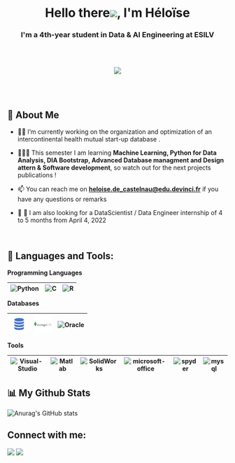 <h1 align="center">Hello there<img src="https://raw.githubusercontent.com/MartinHeinz/MartinHeinz/master/wave.gif" width="30px">, I'm Héloïse</h1>
<h3 align="center">I'm a 4th-year student in Data & AI Engineering at ESILV </h3>

<br/>
<br/>

<p align="center"><img width="300px" height="auto" src="https://miro.medium.com/max/1000/1*ZIa9aRpTfygakWYKIaiJAg.gif" height="300px"/></p>

<br/>
<br/>

##  🙋 About Me 

- 👩‍💻 I’m currently working on the organization and optimization of an intercontinental health mutual start-up database .

- 👩‍💼💼 This semester I am learning  **Machine Learning, Python for Data Analysis, DIA Bootstrap, Advanced Database managment and Design attern & Software development**, so watch out for the next projects publications ! 

- 📫 You can reach me on  **heloise.de_castelnau@edu.devinci.fr** if you have any questions or remarks

- 🤝 👀  I am also looking for a DataScientist / Data Engineer internship of 4 to 5 months from April 4, 2022 

<br/>


## 🧰 Languages and Tools:

**Programming Languages**

<img title="Python" alt="Python" width="40px" src="https://img.icons8.com/color/48/000000/python--v1.png" />|<img alt="C" title="Csharp" width="40px" src="https://img.icons8.com/color/48/000000/c-sharp-logo.png">|<img title="R" alt="R" width="40px" src="https://img.icons8.com/external-becris-flat-becris/64/000000/external-r-data-science-becris-flat-becris.png">
|--|--|--|

**Databases**

<img title="SQL" alt="SQL" width="40px" src="https://raw.githubusercontent.com/github/explore/master/topics/sql/sql.png">|<img title="MongoDB" alt="MongoDB" width="40px" src="https://raw.githubusercontent.com/github/explore/master/topics/mongodb/mongodb.png">|<img title="Oracle" alt="Oracle" width="40px" src="https://img.icons8.com/color/48/000000/oracle-logo.png">|  
|--|--|--|

**Tools**

<img title="Visual-Studio" alt="Visual-Studio" width="40px" src="https://img.icons8.com/fluency/48/000000/visual-studio-2019.png">|<img title="Matlab" alt="Matlab" width="40px" src="https://img.icons8.com/fluency/48/000000/matlab.png">|<img title="SolidWorks" alt="SolidWorks" width="40px" src="https://img.icons8.com/color/48/000000/solidworks.png">|<img title="microsoft-office" alt="microsoft-office" width="40px" src="https://img.icons8.com/fluency/48/000000/microsoft-office-2019.png">|<img title="spyder" alt="spyder" width="40px" src="https://img.icons8.com/fluency/48/000000/spyder-ide.png">|<img title="MySQL" alt="mysql" width="40px" src="https://img.icons8.com/color/48/000000/mysql-logo.png">
|--|--|--|--|--|--|

## 📊 My Github Stats

![Anurag's GitHub stats](https://github-readme-stats.vercel.app/api?username=heloise-de-castelnau&show_icons=true&theme=tokyonight)


## Connect with me:
<p align="left">

<a href = "https://www.linkedin.com/in/h%C3%A9lo%C3%AFse-de-castelnau-/"><img src="https://img.icons8.com/windows/32/000000/linkedin.png"/></a>
<a href = "mailto:heloise.de_castelnau@edu.devinci.fr?Subject=Github%20%3A%20"><img src="https://img.icons8.com/windows/32/000000/filled-message.png"/></a>

</p>
<br/>




<!---
heloise-de-castelnau/heloise-de-castelnau is a ✨ special ✨ repository because its `README.md` (this file) appears on your GitHub profile.
You can click the Preview link to take a look at your changes.
--->
